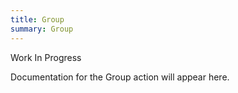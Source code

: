 ```yaml
---
title: Group
summary: Group
---
```


Work In Progress

Documentation for the Group action will appear here.